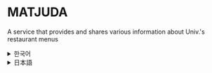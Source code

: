 # MATJUDA
A service that provides and shares various information about Univ.'s restaurant menus

<details>
  <summary>한국어</summary>

  ## 학교 내 식당 메뉴 정보 제공 서비스
  
### 프로젝트 기간
2024.03.11 ~ 현재

### 개발 인원
2명(팀 프로젝트)

### 개발 환경
<ul>
  <li>Python</li>
  <li>Flask</li>
  <li>MySQL</li>
  <li>AWS EC2</li>
  <li>AWS RDS</li>
  <li>C++ (Arduino)</li>
  <li>HTML5, CSS3, javaScript</li>
  <li>React</li>
  <li>Figma</li>
  <li>Git, Github</li>
</ul>

### ERD
<a href="https://www.erdcloud.com/d/vtSNbp6MYKXPSsuxQ">ERD 보기</a>

### API 명세서
<a href="https://heliotrope-mandible-d59.notion.site/API-8fb8ae7ec3a14f14a24273cbc6744ad1">API 명세서 보기</a>

</details>
<details>
  <summary>日本語</summary>

  ## Demonstration video
https://github.com/MATJUDA/MATJUDA/assets/133950720/b8ac49ad-7d9a-4e68-a64c-43d584e9c3d6

# プロジェクト:MATJUDA(校内食堂メニュー情報提供サービス)

## 理解と企画の段階

### プロジェクト目的
このプロジェクトの目的は、生徒たちに学校内の食堂のメニューがなくなった状態をリアルタイムで提供することです。 現在は食堂に直接到着しないとメニューが売り切れかどうかが分からないので不便です。 これを解消し、さらに食堂のメニューに対する意見を学生同士で分かち合えるコミュニティを用意しようと思います。

### プロジェクト期間
2024.03.11 ~ 現在

### 開発人員
2人(チームプロジェクト)

### 開発環境
<ul>
  <li>Python</li>
  <li>Flask</li>
  <li>MySQL</li>
  <li>AWS EC2</li>
  <li>AWS RDS</li>
  <li>C++ (Arduino)</li>
  <li>HTML5, CSS3, javaScript</li>
  <li>React</li>
  <li>Figma</li>
  <li>Git, Github</li>
</ul>

### ERD
<a href="https://www.erdcloud.com/d/vtSNbp6MYKXPSsuxQ">ERD</a>

### API 명세서
<a href="https://heliotrope-mandible-d59.notion.site/API-8fb8ae7ec3a14f14a24273cbc6744ad1">API 明細書</a>

## 調査と分析の段階

### 関連データの収集と分析
学生食堂に食堂職員が管理できる単純なアドゥイノ装置を設置し、メニュー消尽時にボタンクリックなどの簡単な操作でデータの提供を受けて処理します。

### 問題の原因把握及び解決方法の考案
実際に校内生活をしながら直接体験した不便さを土台に問題の原因を把握しました。 これを解決するために、リアルタイムでメニューの消尽情報を提供するシステムを構想するようになりました。

### 市場調査と競争分析
校内には当該サービスを提供するシステムがないため、プロジェクトの実行可能性が高いと判断しました。 単純なロジックで具現が可能で、実現可能性が高いと見ました。

## デザイン及び開発段階

### 解決策のデザイン及び実装方法の決定
学校で学んだスキルスタックを活用してシステムを設計しました。 主に使用した技術はアドゥイノ、HTML、CSS、JavaScript(React)、Java、Springです。

### ツールとシステムの開発と構築
GitHubを通じてチーム員たちと協業してプロジェクトを進めました。

## テストおよび検証段階

### システムテストおよび問題解決(予定)
ステップごとに、コンポーネントごとに完成するたびにテストを行う予定です。 テスト中に発見された問題はすぐに解決し、システムの完成度を高める計画です。

### ユーザーフィードバックの収集と改善(予定)
ウェブサイトの下部にフィードバックを受け入れる電子メールを記載し、ユーザーの意見を収集する予定です。 収集されたフィードバックは積極的に反映し、システムを継続的に改善していきます。

## 配布および実行段階

### 完成した製品の配布と実行(予定)
アドゥイノ装置は直接食堂に設置する予定であり、学生食堂の前にサービス利用が可能なウェブサイトQRコードを付着する計画です。

## メンテナンスと継続的な改善

### プロセス準備
LTEルーターを利用して安定したネットワーク環境を構成し、今後のアップデートも既存の操作ロジックから外れないため容易です。 継続的なモニタリングとメンテナンスを通じてサービスを改善していきます。

</details>

